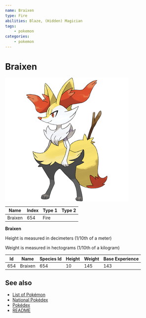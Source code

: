 ```yaml
---
name: Braixen
type: Fire
abilities: Blaze, (Hidden) Magician
tags:
    - pokemon
categories:
    - pokemon
---
```


# Braixen


![Braixen](images/654.png)

| **Name** | **Index** | **Type 1** | **Type 2** |
|----|----|----|----|
| Braixen | 654 | Fire  |  |

**Braixen** 


Height is measured in decimeters (1/10th of a meter)

Weight is measured in hectograms (1/10th of a kilogram)

| **Id** | **Name** | **Species Id** | **Height** | **Weight** | **Base Experience** |
|--------|----------|----------------|------------|------------|---------------------|
| 654 | Braixen | 654 | 10 | 145 | 143 |


## See also

- [List of Pokémon](../pokemon.md)
- [National Pokédex](../national_pokedex.md)
- [Pokédex](../pokedex.md)
- [README](../README.md)
